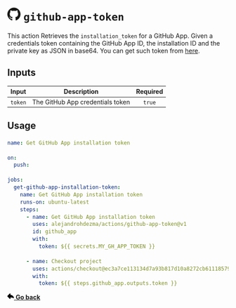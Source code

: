 # <img height=30 src="../.github/icons/github-app-token.svg"> `github-app-token`

This action Retrieves the `installation_token` for a GitHub App. Given a credentials token containing
the GitHub App ID, the installation ID and the private key as JSON in base64. You can get such token
from [here](https://dtinth.github.io/obtain-github-app-installation-access-token).

## Inputs

| Input | Description | Required |
| :--: | :--: | :--: |
| `token` | The GitHub App credentials token | `true` |

## Usage

```yaml
name: Get GitHub App installation token

on:
  push:

jobs:
  get-github-app-installation-token:
    name: Get GitHub App installation token
    runs-on: ubuntu-latest
    steps:
      - name: Get GitHub App installation token
        uses: alejandrohdezma/actions/github-app-token@v1
        id: github_app
        with:
          token: ${{ secrets.MY_GH_APP_TOKEN }}

      - name: Checkout project
        uses: actions/checkout@ec3a7ce113134d7a93b817d10a8272cb61118579 # v2.4.0
        with:
          token: ${{ steps.github_app.outputs.token }}
```

<a href="../README.md#available-actions"><img height=15 src="../.github/icons/go-back.svg"> <b>Go back</b></a>